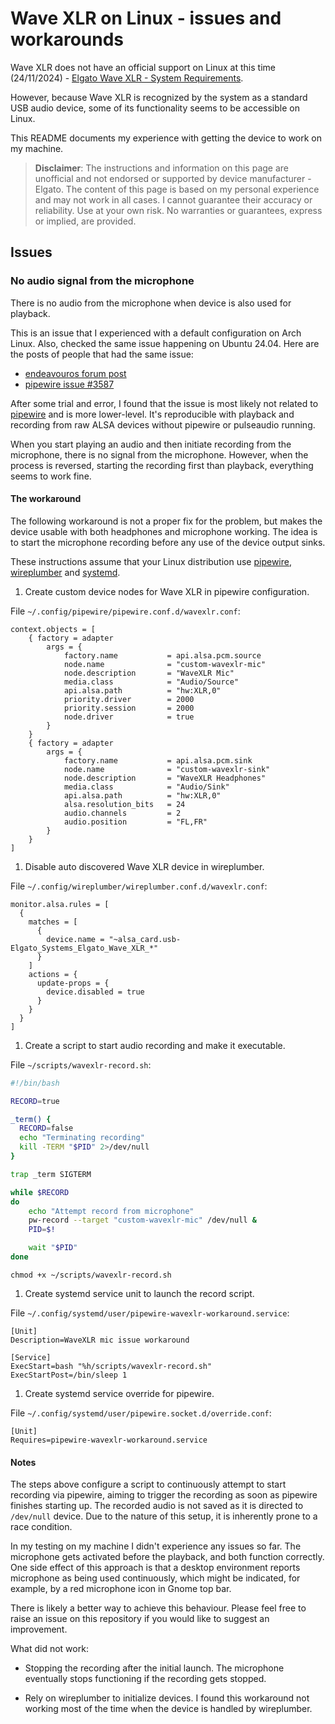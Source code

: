 # Wave XLR on Linux - issues and workarounds 

Wave XLR does not have an official support on Linux at this time (24/11/2024) - [Elgato Wave XLR - System Requirements](https://help.elgato.com/hc/en-us/articles/4404864886157-Elgato-Wave-XLR-System-Requirements).

However, because Wave XLR is recognized by the system as a standard USB audio device, some of its functionality seems to be accessible on Linux.

This README documents my experience with getting the device to work on my machine.

> **Disclaimer**: The instructions and information on this page are unofficial and not endorsed or supported by device manufacturer - Elgato. 
> The content of this page is based on my personal experience and may not work in all cases.
> I cannot guarantee their accuracy or reliability. Use at your own risk. No warranties or guarantees, express or implied, are provided.

## Issues

### No audio signal from the microphone

There is no audio from the microphone when device is also used for playback.

This is an issue that I experienced with a default configuration on Arch Linux. Also, checked the same issue happening on Ubuntu 24.04.
Here are the posts of people that had the same issue:
* [endeavouros forum post](https://forum.endeavouros.com/t/cannot-use-mic-when-output-input-are-selected-on-sound-device/43275/13)
* [pipewire issue #3587](https://gitlab.freedesktop.org/pipewire/pipewire/-/issues/3587)

After some trial and error, I found that the issue is most likely not related to [pipewire](https://pipewire.org/) and is more lower-level. It's reproducible with playback and recording from raw ALSA devices without pipewire or pulseaudio running.

When you start playing an audio and then initiate recording from the microphone, there is no signal from the microphone. However, when the process is reversed, starting the recording first than playback, everything seems to work fine.

#### The workaround

The following workaround is not a proper fix for the problem, but makes the device usable with both headphones and microphone working.
The idea is to start the microphone recording before any use of the device output sinks. 

These instructions assume that your Linux distribution use [pipewire](https://pipewire.org/), [wireplumber](https://pipewire.pages.freedesktop.org/wireplumber/) and [systemd](https://systemd.io/).

1. Create custom device nodes for Wave XLR in pipewire configuration. 

File `~/.config/pipewire/pipewire.conf.d/wavexlr.conf`:
```
context.objects = [
    { factory = adapter
        args = {
            factory.name           = api.alsa.pcm.source
            node.name              = "custom-wavexlr-mic"
            node.description       = "WaveXLR Mic"
            media.class            = "Audio/Source"
            api.alsa.path          = "hw:XLR,0"
            priority.driver        = 2000
            priority.session       = 2000
            node.driver            = true
        }
    }
    { factory = adapter
        args = {
            factory.name           = api.alsa.pcm.sink
            node.name              = "custom-wavexlr-sink"
            node.description       = "WaveXLR Headphones"
            media.class            = "Audio/Sink"
            api.alsa.path          = "hw:XLR,0"
            alsa.resolution_bits   = 24
            audio.channels         = 2
            audio.position         = "FL,FR"
        }
    }
]
```

1. Disable auto discovered Wave XLR device in wireplumber. 

File `~/.config/wireplumber/wireplumber.conf.d/wavexlr.conf`:
```
monitor.alsa.rules = [
  {
    matches = [
      {
        device.name = "~alsa_card.usb-Elgato_Systems_Elgato_Wave_XLR_*"
      }
    ]
    actions = {
      update-props = {
        device.disabled = true
      }
    }
  }
]
```

1. Create a script to start audio recording and make it executable.

File `~/scripts/wavexlr-record.sh`:
```sh
#!/bin/bash

RECORD=true

_term() { 
  RECORD=false
  echo "Terminating recording" 
  kill -TERM "$PID" 2>/dev/null
}

trap _term SIGTERM

while $RECORD
do
    echo "Attempt record from microphone" 
    pw-record --target "custom-wavexlr-mic" /dev/null &
    PID=$!

    wait "$PID"
done
```

```
chmod +x ~/scripts/wavexlr-record.sh 
```

1. Create systemd service unit to launch the record script.

File `~/.config/systemd/user/pipewire-wavexlr-workaround.service`:
```
[Unit]
Description=WaveXLR mic issue workaround

[Service]
ExecStart=bash "%h/scripts/wavexlr-record.sh"
ExecStartPost=/bin/sleep 1
```

1. Create systemd service override for pipewire.

File `~/.config/systemd/user/pipewire.socket.d/override.conf`:
```
[Unit]
Requires=pipewire-wavexlr-workaround.service
```

#### Notes

The steps above configure a script to continuously attempt to start recording via pipewire, aiming to trigger the recording as soon as pipewire finishes starting up. The recorded audio is not saved as it is directed to `/dev/null` device.
Due to the nature of this setup, it is inherently prone to a race condition.

In my testing on my machine I didn't experience any issues so far. The microphone gets activated before the playback, and both function correctly.
One side effect of this approach is that a desktop environment reports microphone as being used continuously, which might be indicated, for example, by a red microphone icon in Gnome top bar.

There is likely a better way to achieve this behaviour. Please feel free to raise an issue on this repository if you would like to suggest an improvement.

What did not work:
* Stopping the recording after the initial launch.
The microphone eventually stops functioning if the recording gets stopped.

* Rely on wireplumber to initialize devices.
I found this workaround not working most of the time when the device is handled by wireplumber.
